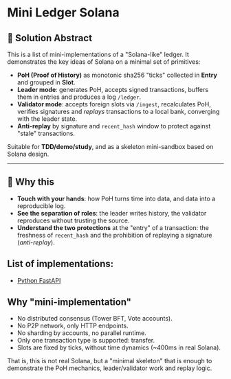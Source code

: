 # Mini Ledger Solana

## 📌 Solution Abstract
This is a list of mini-implementations of a "Solana-like" ledger.
It demonstrates the key ideas of Solana on a minimal set of primitives:

- **PoH (Proof of History)** as monotonic sha256 "ticks" collected in **Entry** and grouped in **Slot**.
- **Leader mode**: generates PoH, accepts signed transactions, buffers them in entries and produces a log `/ledger`.
- **Validator mode**: accepts foreign slots via `/ingest`, recalculates PoH, verifies signatures and *replays* transactions to a local bank, converging with the leader state.
- **Anti-replay** by signature and `recent_hash` window to protect against "stale" transactions.

Suitable for **TDD/demo/study**, and as a skeleton mini-sandbox based on Solana design.

---

## 🎯 Why this
- **Touch with your hands**: how PoH turns time into data, and data into a reproducible log.
- **See the separation of roles**: the leader writes history, the validator reproduces without trusting the source.
- **Understand the two protections** at the "entry" of a transaction: the freshness of `recent_hash` and the prohibition of replaying a signature (*anti-replay*).

## List of implementations:
- [Python FastAPI](https://github.com/rustkas/mini-ledger-solana-python)

## Why "mini-implementation"

- No distributed consensus (Tower BFT, Vote accounts).
- No P2P network, only HTTP endpoints.
- No sharding by accounts, no parallel runtime.
- Only one transaction type is supported: transfer.
- Slots are fixed by ticks, without time dynamics (~400ms in real Solana).

That is, this is not real Solana, but a "minimal skeleton" that is enough to demonstrate the PoH mechanics, leader/validator work and replay logic.
